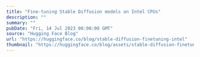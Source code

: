 ```yaml
---
title: "Fine-tuning Stable Diffusion models on Intel CPUs"
description: ""
summary: ""
pubDate: "Fri, 14 Jul 2023 00:00:00 GMT"
source: "Hugging Face Blog"
url: "https://huggingface.co/blog/stable-diffusion-finetuning-intel"
thumbnail: "https://huggingface.co/blog/assets/stable-diffusion-finetuning-intel/01.png"
---
```


